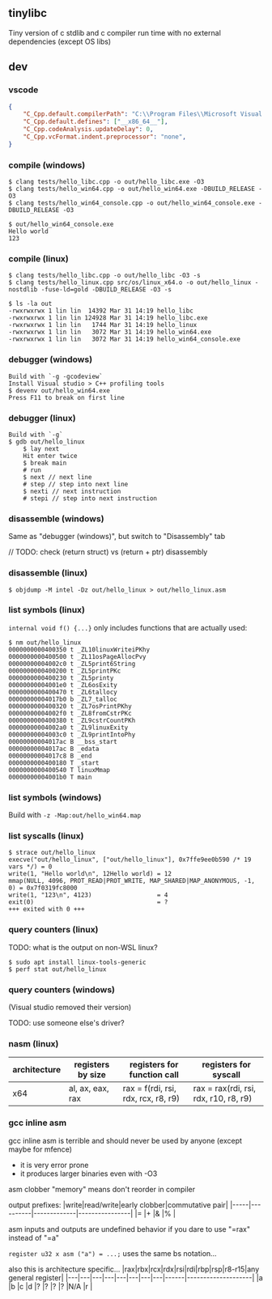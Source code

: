 ## tinylibc

Tiny version of c stdlib and c compiler run time with no external dependencies (except OS libs)

## dev

### vscode
```json
{
    "C_Cpp.default.compilerPath": "C:\\Program Files\\Microsoft Visual Studio\\2022\\Community\\VC\\Tools\\Llvm\\x64\\bin\\clang.exe",
    "C_Cpp.default.defines": ["__x86_64__"],
    "C_Cpp.codeAnalysis.updateDelay": 0,
    "C_Cpp.vcFormat.indent.preprocessor": "none",
}
```

### compile (windows)
```
$ clang tests/hello_libc.cpp -o out/hello_libc.exe -O3
$ clang tests/hello_win64.cpp -o out/hello_win64.exe -DBUILD_RELEASE -O3
$ clang tests/hello_win64_console.cpp -o out/hello_win64_console.exe -DBUILD_RELEASE -O3
```
```
$ out/hello_win64_console.exe
Hello world
123
```

### compile (linux)
```
$ clang tests/hello_libc.cpp -o out/hello_libc -O3 -s
$ clang tests/hello_linux.cpp src/os/linux_x64.o -o out/hello_linux -nostdlib -fuse-ld=gold -DBUILD_RELEASE -O3 -s
```
```
$ ls -la out
-rwxrwxrwx 1 lin lin  14392 Mar 31 14:19 hello_libc
-rwxrwxrwx 1 lin lin 124928 Mar 31 14:19 hello_libc.exe
-rwxrwxrwx 1 lin lin   1744 Mar 31 14:19 hello_linux
-rwxrwxrwx 1 lin lin   3072 Mar 31 14:19 hello_win64.exe
-rwxrwxrwx 1 lin lin   3072 Mar 31 14:19 hello_win64_console.exe
```

### debugger (windows)
```
Build with `-g -gcodeview`
Install Visual studio > C++ profiling tools
$ devenv out/hello_win64.exe
Press F11 to break on first line
```

### debugger (linux)
```
Build with `-g`
$ gdb out/hello_linux
    $ lay next
    Hit enter twice
    $ break main
    # run
    $ next // next line
    # step // step into next line
    $ nexti // next instruction
    # stepi // step into next instruction
```

### disassemble (windows)
Same as "debugger (windows)", but switch to "Disassembly" tab

// TODO: check (return struct) vs (return + ptr) disassembly

### disassemble (linux)
```
$ objdump -M intel -Dz out/hello_linux > out/hello_linux.asm
```

### list symbols (linux)
`internal void f() {...}` only includes functions that are actually used:
```
$ nm out/hello_linux
0000000000400350 t _ZL10linuxWriteiPKhy
0000000000400500 t _ZL11osPageAllocPvy
00000000004002c0 t _ZL5print6String
0000000000400200 t _ZL5printPKc
0000000000400230 t _ZL5printy
00000000004001e0 t _ZL6osExity
0000000000400470 t _ZL6tallocy
00000000004017b0 b _ZL7_talloc
0000000000400320 t _ZL7osPrintPKhy
00000000004002f0 t _ZL8fromCstrPKc
0000000000400380 t _ZL9cstrCountPKh
00000000004002a0 t _ZL9linuxExity
00000000004003c0 t _ZL9printIntoPhy
00000000004017ac B __bss_start
00000000004017ac B _edata
00000000004017c8 B _end
0000000000400180 T _start
0000000000400540 T linuxMmap
00000000004001b0 T main
```
### list symbols (windows)
Build with `-z -Map:out/hello_win64.map`

### list syscalls (linux)
```
$ strace out/hello_linux
execve("out/hello_linux", ["out/hello_linux"], 0x7ffe9ee0b590 /* 19 vars */) = 0
write(1, "Hello world\n", 12Hello world) = 12
mmap(NULL, 4096, PROT_READ|PROT_WRITE, MAP_SHARED|MAP_ANONYMOUS, -1, 0) = 0x7f0319fc8000
write(1, "123\n", 4123)                  = 4
exit(0)                                  = ?
+++ exited with 0 +++
```

### query counters (linux)
TODO: what is the output on non-WSL linux?
```
$ sudo apt install linux-tools-generic
$ perf stat out/hello_linux
```

### query counters (windows)
(Visual studio removed their version)

TODO: use someone else's driver?

### nasm (linux)
|architecture|registers by size   |registers for function call         |registers for syscall                |
|------------|--------------------|------------------------------------|-------------------------------------|
|x64         |al, ax, eax, rax    |rax = f(rdi, rsi, rdx, rcx, r8, r9) |rax = rax(rdi, rsi, rdx, r10, r8, r9)|

### gcc inline asm
gcc inline asm is terrible and should never be used by anyone (except maybe for mfence)
- it is very error prone
- it produces larger binaries even with -O3

asm clobber "memory" means don't reorder in compiler

output prefixes:
|write|read/write|early clobber|commutative pair|
|-----|----------|-------------|----------------|
|=    |+         |&            |%               |

asm inputs and outputs are undefined behavior if you dare to use "=rax" instead of "=a"

`register u32 x asm ("a") = ...;` uses the same bs notation...

also this is architecture specific...
|rax|rbx|rcx|rdx|rsi|rdi|rbp|rsp|r8-r15|any general register|
|---|---|---|---|---|---|---|---|------|--------------------|
|a  |b  |c  |d  |?  |?  |?  |?  |N/A   |r                   |
